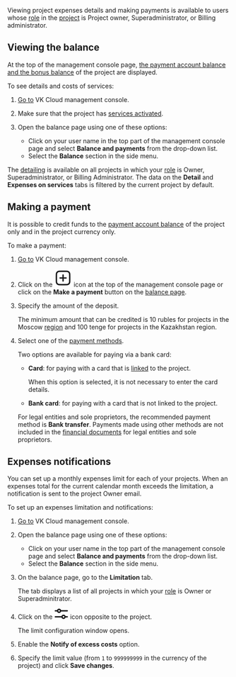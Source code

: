 <info>

Viewing project expenses details and making payments is available to users whose [role](/en/tools-for-using-services/account/concepts/rolesandpermissions) in the [project](/en/tools-for-using-services/account/concepts/projects) is Project owner, Superadministrator, or Billing administrator.

</info>

## Viewing the balance

At the top of the management console page, [the payment account balance and the bonus balance](../../concepts/balance) of the project are displayed.

To see details and costs of services:

1. [Go to](https://msk.cloud.vk.com/app/en/) VK Cloud management console.
1. Make sure that the project has [services activated](/en/tools-for-using-services/account/service-management/activation).
1. Open the balance page using one of these options:

   - Click on your user name in the top part of the management console page and select **Balance and payments** from the drop-down list.
   - Select the **Balance** section in the side menu.

<info>

The [detailing](../detail) is available on all projects in which your [role](/en/tools-for-using-services/account/concepts/rolesandpermissions) is Owner, Superadministrator, or Billing Administrator. The data on the **Detail** and **Expenses on services** tabs is filtered by the current project by default.

</info>

## Making a payment

It is possible to credit funds to the [payment account balance](../../concepts/balance) of the project only and in the project currency only.

To make a payment:

1. [Go to](https://msk.cloud.vk.com/app/en/) VK Cloud management console.
1. Click on the ![Make a payment](assets/icon_plus.svg "inline") icon at the top of the management console page or click on the **Make a payment** button on the [balance page](#viewing_the_balance).
1. Specify the amount of the deposit.

   The minimum amount that can be credited is 10 rubles for projects in the Moscow [region](/en/tools-for-using-services/account/concepts/regions) and 100 tenge for projects in the Kazakhstan region.

1. Select one of the [payment methods](../../concepts/payment-methods).

   Two options are available for paying via a bank card:

   - **Card**: for paying with a card that is [linked](../add-card) to the project.

      When this option is selected, it is not necessary to enter the card details.

   - **Bank card**: for paying with a card that is not linked to the project.

   <info>

   For legal entities and sole proprietors, the recommended payment method is **Bank transfer**. Payments made using other methods are not included in the [financial documents](../../concepts/report) for legal entities and sole proprietors.

   </info>

## Expenses notifications

You can set up a monthly expenses limit for each of your projects. When an expenses total for the current calendar month exceeds the limitation, a notification is sent to the project Owner email.

To set up an expenses limitation and notifications:

1. [Go to](https://msk.cloud.vk.com/app/en/) VK Cloud management console.
1. Open the balance page using one of these options:

   - Click on your user name in the top part of the management console page and select **Balance and payments** from the drop-down list.
   - Select the **Balance** section in the side menu.

1. On the balance page, go to the **Limitation** tab.

   The tab displays a list of all projects in which your [role](/en/tools-for-using-services/account/concepts/rolesandpermissions) is Owner or Superadminitrator.

1. Click on the ![Settings](assets/filter_icon.svg "inline") icon opposite to the project.

   The limit configuration window opens.

1. Enable the **Notify of excess costs** option.
1. Specify the limit value (from `1` to `999999999` in the currency of the project) and click **Save changes**.

